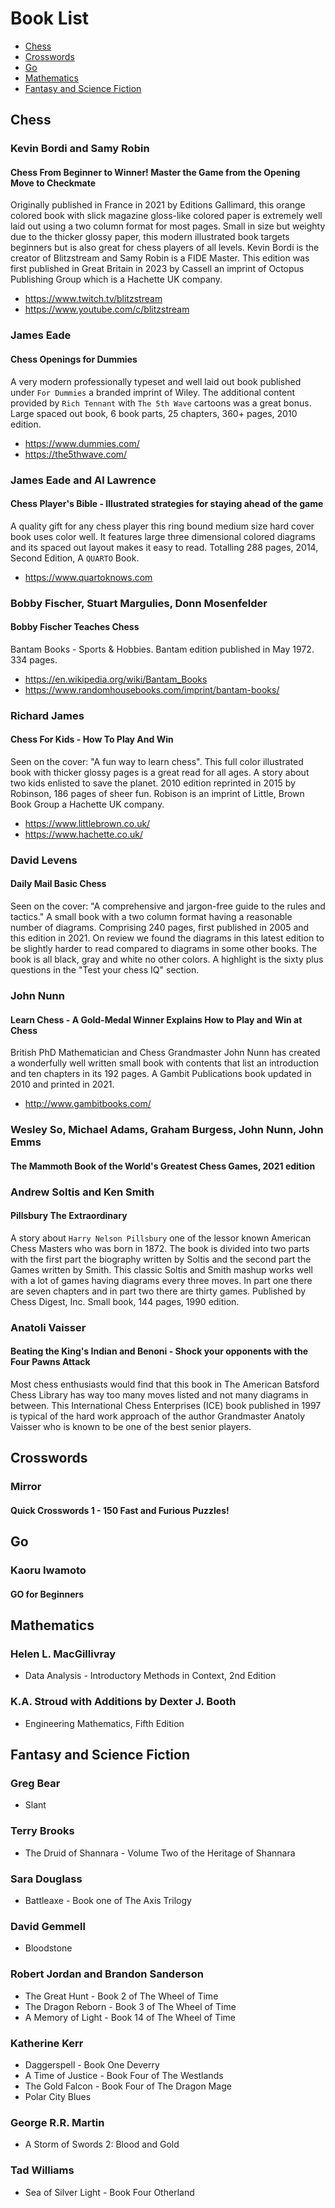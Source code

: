 # Book List

- [Chess](#chess)
- [Crosswords](#crosswords)
- [Go](#go)
- [Mathematics](#mathematics)
- [Fantasy and Science Fiction](#fantasy-and-science-fiction)

## Chess

### Kevin Bordi and Samy Robin

#### Chess From Beginner to Winner! Master the Game from the Opening Move to Checkmate

Originally published in France in 2021 by Editions Gallimard, this orange colored book with slick magazine gloss-like colored paper is extremely well laid out using a two column format for most pages. Small in size but weighty due to the thicker glossy paper, this modern illustrated book targets beginners but is also great for chess players of all levels. Kevin Bordi is the creator of Blitzstream and Samy Robin is a FIDE Master. This edition was first published in Great Britain in 2023 by Cassell an imprint of Octopus Publishing Group which is a Hachette UK company.

- https://www.twitch.tv/blitzstream
- https://www.youtube.com/c/blitzstream

### James Eade

#### Chess Openings for Dummies

A very modern professionally typeset and well laid out book published under `For Dummies` a branded imprint of Wiley. The additional content
provided by `Rich Tennant` with `The 5th Wave` cartoons was a great bonus. Large spaced out book, 6 book parts, 25 chapters, 360+ pages, 2010 edition.

- https://www.dummies.com/
- https://the5thwave.com/

### James Eade and Al Lawrence

#### Chess Player's Bible - Illustrated strategies for staying ahead of the game

A quality gift for any chess player this ring bound medium size hard cover book uses color well.
It features large three dimensional colored diagrams and its spaced out layout makes it easy to read.
Totalling 288 pages, 2014, Second Edition, A `QUARTO` Book.

- https://www.quartoknows.com

### Bobby Fischer, Stuart Margulies, Donn Mosenfelder

#### Bobby Fischer Teaches Chess

Bantam Books - Sports & Hobbies. Bantam edition published in May 1972. 334 pages.

- https://en.wikipedia.org/wiki/Bantam_Books
- https://www.randomhousebooks.com/imprint/bantam-books/

### Richard James

#### Chess For Kids - How To Play And Win

Seen on the cover: "A fun way to learn chess". This full color illustrated book with thicker glossy pages is a great read for all ages.
A story about two kids enlisted to save the planet. 2010 edition reprinted in 2015 by Robinson, 186 pages of sheer fun. Robison is an
imprint of Little, Brown Book Group a Hachette UK company. 

- https://www.littlebrown.co.uk/
- https://www.hachette.co.uk/

### David Levens

#### Daily Mail Basic Chess

Seen on the cover: "A comprehensive and jargon-free guide to the rules and tactics." A small book with a two column format having a reasonable number
of diagrams. Comprising 240 pages, first published in 2005 and this edition in 2021. On review we found the diagrams in this latest edition to
be slightly harder to read compared to diagrams in some other books. The book is all black, gray and white no other colors. A highlight is the sixty plus questions in the "Test your chess IQ" section.

### John Nunn

#### Learn Chess - A Gold-Medal Winner Explains How to Play and Win at Chess

British PhD Mathematician and Chess Grandmaster John Nunn has created a wonderfully well written small book with contents that list an introduction and ten chapters in its 192 pages. A Gambit Publications book updated in 2010 and printed in 2021.

- http://www.gambitbooks.com/

### Wesley So, Michael Adams, Graham Burgess, John Nunn, John Emms

#### The Mammoth Book of the World's Greatest Chess Games, 2021 edition

### Andrew Soltis and Ken Smith

#### Pillsbury The Extraordinary

A story about `Harry Nelson Pillsbury` one of the lessor known American Chess Masters who was born in 1872. The book is divided into two parts with the first part the biography written by Soltis and the second part the Games written by Smith. This classic Soltis and Smith mashup works well with a lot of games having diagrams every three moves. In part one there are seven chapters and in part two there are thirty games. Published by Chess Digest, Inc. Small book, 144 pages, 1990 edition.

### Anatoli Vaisser

#### Beating the King's Indian and Benoni - Shock your opponents with the Four Pawns Attack

Most chess enthusiasts would find that this book in The American Batsford Chess Library has way too many moves listed and not many diagrams in between. This International Chess Enterprises (ICE) book published in 1997 is typical of the hard work approach of the author Grandmaster Anatoly Vaisser who is known to be one of the best senior players.

## Crosswords

### Mirror

#### Quick Crosswords 1 - 150 Fast and Furious Puzzles!

## Go

### Kaoru Iwamoto

#### GO for Beginners

## Mathematics

### Helen L. MacGillivray

- Data Analysis - Introductory Methods in Context, 2nd Edition

### K.A. Stroud with Additions by Dexter J. Booth

- Engineering Mathematics, Fifth Edition

## Fantasy and Science Fiction

### Greg Bear

- Slant

### Terry Brooks

- The Druid of Shannara - Volume Two of the Heritage of Shannara

### Sara Douglass

- Battleaxe - Book one of The Axis Trilogy

### David Gemmell

- Bloodstone

### Robert Jordan and Brandon Sanderson

- The Great Hunt - Book 2 of The Wheel of Time
- The Dragon Reborn - Book 3 of The Wheel of Time
- A Memory of Light - Book 14 of The Wheel of Time

### Katherine Kerr

- Daggerspell - Book One Deverry
- A Time of Justice - Book Four of The Westlands
- The Gold Falcon - Book Four of The Dragon Mage
- Polar City Blues

### George R.R. Martin

- A Storm of Swords 2: Blood and Gold

### Tad Williams

- Sea of Silver Light - Book Four Otherland
